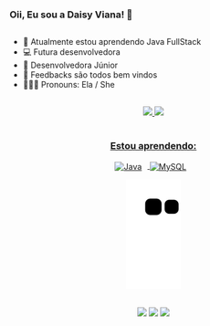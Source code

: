 ### Oii, Eu sou a Daisy Viana! 👋

##
- 🧡 Atualmente estou aprendendo Java FullStack
- 💻 Futura desenvolvedora
- 🎯 Desenvolvedora Júnior
- 💬 Feedbacks são todos bem vindos
- 👩🏽‍🦱 Pronouns: Ela / She
##


<div align="center"><a href="https://github.com/Daisyviana"><img height="195em"src="https://github-readme-stats.vercel.app/api?username=Daisyviana&show_icons=true&theme=midnight-purple&include_all_commits=true&count_private=true"/>
<img height="105em"src="https://github-readme-stats.vercel.app/api/top-langs/?username=Daisyviana&layout=compact&langs_count=7&theme=midnight-purple"/></div>

 <div align="center" style="display: inline_block"><br>
   
### Estou aprendendo:
<img align="center" alt="Java" width="40" 
style="padding-right:10px;" src="https://cdn.jsdelivr.net/gh/devicons/devicon/icons/java/java-original.svg">
<img align="center" alt="MySQL" width="40px" 
style="padding-right:10px;" src="https://cdn.jsdelivr.net/gh/devicons/devicon/icons/mysql/mysql-original.svg"/>

![Snake animation](https://github.com/rafaballerini/rafaballerini/blob/output/github-contribution-grid-snake.svg)
   
 ##  
    
<a href="https://discord.com/users/DaisyViana#7447" target="_blank"><img src="https://img.shields.io/badge/Discord-7289DA?style=for-the-badge&logo=discord&logoColor=white" target="_blank"></a>
<a href="mailto:daisyviana96@gmail.com.br"><img src="https://img.shields.io/badge/Gmail-D14836?style=for-the-badge&logo=gmail&logoColor=white" target="_blank"></a>
  <a href="https://www.linkedin.com/in/daisy-viana-6a299716b" target="_blank"><img src="https://img.shields.io/badge/-LinkedIn-%230077B5?style=for-the-badge&logo=linkedin&logoColor=white" target="_blank"></a>
  
